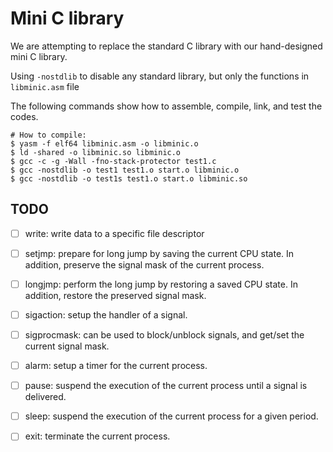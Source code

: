 # Mini C library

We are attempting to replace the standard C library with our hand-designed mini C library. 

Using `-nostdlib` to disable any standard library, but only the functions in `libminic.asm` file

The following commands show how to assemble, compile, link, and test the codes.

    # How to compile:
    $ yasm -f elf64 libminic.asm -o libminic.o
    $ ld -shared -o libminic.so libminic.o
    $ gcc -c -g -Wall -fno-stack-protector test1.c
    $ gcc -nostdlib -o test1 test1.o start.o libminic.o
    $ gcc -nostdlib -o test1s test1.o start.o libminic.so

TODO
----
- [ ] write: write data to a specific file descriptor
- [ ] setjmp: prepare for long jump by saving the current CPU state. In addition, preserve the signal mask of the current process.
- [ ] longjmp: perform the long jump by restoring a saved CPU state. In addition, restore the preserved signal mask.
- [ ] sigaction: setup the handler of a signal.
- [ ] sigprocmask: can be used to block/unblock signals, and get/set the current signal mask.
- [ ] alarm: setup a timer for the current process.
- [ ] pause: suspend the execution of the current process until a signal is delivered.
- [ ] sleep: suspend the execution of the current process for a given period.
- [ ] exit: terminate the current process.

